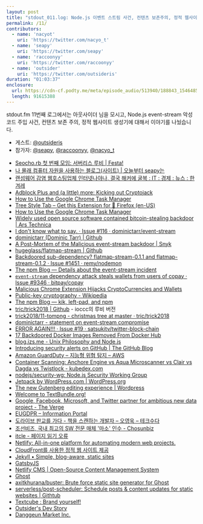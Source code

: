 ```yaml
---
layout: post
title: "stdout_011.log: Node.js 이벤트 스트림 사건, 컨텐츠 보존주의, 정적 웹사이트 생성기 w/ @Outsideris"
permalink: /11/
contributors:
  - name: 'nacyot'
    uri: 'https://twitter.com/nacyo_t'
  - name: 'seapy'
    uri: 'https://twitter.com/seapy'
  - name: 'raccoonyy'
    uri: 'https://twitter.com/raccoonyy'
  - name: 'outsider'
    uri: 'https://twitter.com/outsideris'
duration: "01:03:37"
enclosure:
  url: https://cdn-cf.podty.me/meta/episode_audio/513940/188843_1546485904003.mp3
  length: 91615388
---
```


stdout.fm 11번째 로그에서는 아웃사이더 님을 모시고, Node.js event-stream 악성 코드 주입 사건, 컨텐츠 보존 주의, 정적 웹사이트 생성기에 대해서 이야기를 나눴습니다.

* 게스트: [@outsideris][out]
* 참가자: [@seapy][sea], [@raccoonyy][rac], [@nacyo_t][nac]

[sea]: https://twitter.com/seapy
[rac]: https://twitter.com/raccoonyy
[nac]: https://twitter.com/nacyo_t
[out]: https://twitter.com/outsideris

* [Seocho.rb 첫 번째 모임: 서버리스 루비 \| Festa!](https://festa.io/events/183)
* [나 몰래 컴퓨터 자원을 사용하는 블로그(사이트) \| 오늘부터 seapy는](https://blog.iamseapy.com/archives/827)
* [랜섬웨어 감염 웹호스팅업체 인터넷나야나, 결국 해커에 굴복 : IT : 경제 : 뉴스 : 한겨레](http://www.hani.co.kr/arti/economy/it/798812.html)
* [Adblock Plus and (a little) more: Kicking out Cryptojack](https://adblockplus.org/blog/kicking-out-cryptojack)
* [How to Use the Google Chrome Task Manager](https://www.lifewire.com/google-chrome-task-manager-4103619)
* [Tree Style Tab – Get this Extension for 🦊 Firefox (en-US)](https://addons.mozilla.org/en-US/firefox/addon/tree-style-tab/)
* [How to Use the Google Chrome Task Manager](https://www.lifewire.com/google-chrome-task-manager-4103619)
* [Widely used open source software contained bitcoin-stealing backdoor \| Ars Technica](https://arstechnica.com/information-technology/2018/11/hacker-backdoors-widely-used-open-source-software-to-steal-bitcoin/)
* [I don't know what to say. · Issue #116 · dominictarr/event-stream](https://github.com/dominictarr/event-stream/issues/116)
* [dominictarr (Dominic Tarr) \| Github](https://github.com/dominictarr)
* [A Post-Mortem of the Malicious event-stream backdoor \| Snyk](https://snyk.io/blog/a-post-mortem-of-the-malicious-event-stream-backdoor)
* [hugeglass/flatmap-stream \| Github](https://github.com/hugeglass/flatmap-stream)
* [Backdoored sub-dependency? flatmap-stream-0.1.1 and flatmap-stream-0.1.2 · Issue #1451 · remy/nodemon](https://github.com/remy/nodemon/issues/1451)
* [The npm Blog — Details about the event-stream incident](https://blog.npmjs.org/post/180565383195/details-about-the-event-stream-incident)
* [`event-stream` dependency attack steals wallets from users of copay · Issue #9346 · bitpay/copay](https://github.com/bitpay/copay/issues/9346#issuecomment-441827353)
* [Malicious Chrome Extension Hijacks CryptoCurrencies and Wallets](https://thehackernews.com/2014/04/malicious-chrome-extension-hijacks.html)
* [Public-key cryptography - Wikipedia](https://en.wikipedia.org/wiki/Public-key_cryptography)
* [The npm Blog — kik, left-pad, and npm](https://blog.npmjs.org/post/141577284765/kik-left-pad-and-npm)
* [tric/trick2018 \| Github](https://github.com/tric/trick2018) - ioccc의 루비 버전
* [trick2018/11-tompng - christmas tree at master · tric/trick2018](https://github.com/tric/trick2018/tree/master/11-tompng)
* [dominictarr - statement on event-stream compromise](https://gist.github.com/dominictarr/9fd9c1024c94592bc7268d36b8d83b3a)
* [ERROR AGAIN!!! · Issue #19 · satsukitv/twitter-block-chain](https://github.com/satsukitv/twitter-block-chain/issues/19)
* [17 Backdoored Docker Images Removed From Docker Hub](https://www.bleepingcomputer.com/news/security/17-backdoored-docker-images-removed-from-docker-hub/)
* [blog.izs.me - Unix Philosophy and Node.js](https://blog.izs.me/2013/04/unix-philosophy-and-nodejs)
* [Introducing security alerts on GitHub \| The GitHub Blog](https://blog.github.com/2017-11-16-introducing-security-alerts-on-github/)
* [Amazon GuardDuty – 지능형 위협 탐지 – AWS](https://aws.amazon.com/ko/guardduty/)
* [Container Scanning: Anchore Engine vs Aqua Microscanner vs Clair vs Dagda vs Twistlock - kubedex.com](https://kubedex.com/container-scanning/)
* [nodejs/security-wg: Node.js Security Working Group](https://github.com/nodejs/security-wg)
* [Jetpack by WordPress.com \| WordPress.org](https://wordpress.org/plugins/jetpack/)
* [The new Gutenberg editing experience \| Wordpress](https://wordpress.org/gutenberg/)
* [Welcome to TextBundle.org!](http://textbundle.org/)
* [Google, Facebook, Microsoft, and Twitter partner for ambitious new data project - The Verge](https://www.theverge.com/2018/7/20/17589246/data-transfer-project-google-facebook-microsoft-twitter)
* [EUGDPR – Information Portal](https://eugdpr.org/)
* [도라이브 판교를 가다 - 책을 스캔하는 개발자 – 오영욱 – 테크수다](https://www.techsuda.com/archives/6145)
* [조선비즈, 국내 최고의 SW 전문 매체 '마소' 인수 - Chosunbiz](http://biz.chosun.com/site/data/html_dir/2016/03/23/2016032301651.html)
* [itcle - 페이지 읽기 오류](http://www.itcle.com/)
* [Netlify: All-in-one platform for automating modern web projects.](https://www.netlify.com/)
* [CloudFront를 사용한 정적 웹 사이트 제공](https://aws.amazon.com/ko/premiumsupport/knowledge-center/cloudfront-serve-static-website/)
* [Jekyll • Simple, blog-aware, static sites](https://jekyllrb.com/)
* [GatsbyJS](https://www.gatsbyjs.org/)
* [Netlify CMS \| Open-Source Content Management System](https://www.netlifycms.org/)
* [Ghost](https://ghost.org/ko/)
* [axitkhurana/buster: Brute force static site generator for Ghost](https://github.com/axitkhurana/buster)
* [serverless/post-scheduler: Schedule posts & content updates for static websites \| Githtub](https://github.com/serverless/post-scheduler/)
* [Textcube : Brand yourself!](http://www.textcube.org/)
* [Outsider's Dev Story](https://blog.outsider.ne.kr/)
* [Danggeun Market Inc.](http://team.daangn.com/)
